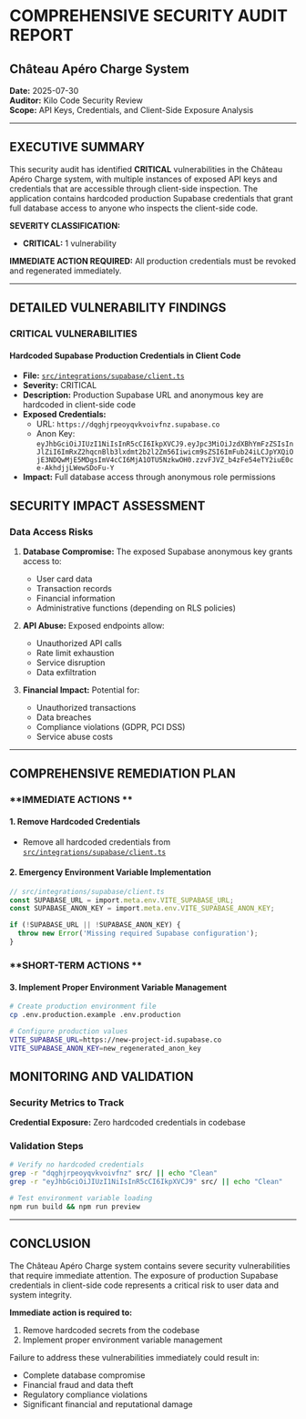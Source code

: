 # COMPREHENSIVE SECURITY AUDIT REPORT
## Château Apéro Charge System

**Date:** 2025-07-30  
**Auditor:** Kilo Code Security Review  
**Scope:** API Keys, Credentials, and Client-Side Exposure Analysis  

---

## EXECUTIVE SUMMARY

This security audit has identified **CRITICAL** vulnerabilities in the Château Apéro Charge system, with multiple instances of exposed API keys and credentials that are accessible through client-side inspection. The application contains hardcoded production Supabase credentials that grant full database access to anyone who inspects the client-side code.

**SEVERITY CLASSIFICATION:**
- **CRITICAL:** 1 vulnerability

**IMMEDIATE ACTION REQUIRED:** All production credentials must be revoked and regenerated immediately.

---

## DETAILED VULNERABILITY FINDINGS

### CRITICAL VULNERABILITIES

#### **Hardcoded Supabase Production Credentials in Client Code**
- **File:** [`src/integrations/supabase/client.ts`](src/integrations/supabase/client.ts:5-6)
- **Severity:** CRITICAL
- **Description:** Production Supabase URL and anonymous key are hardcoded in client-side code
- **Exposed Credentials:**
  - URL: `https://dqghjrpeoyqvkvoivfnz.supabase.co`
  - Anon Key: `eyJhbGciOiJIUzI1NiIsInR5cCI6IkpXVCJ9.eyJpc3MiOiJzdXBhYmFzZSIsInJlZiI6ImRxZ2hqcnBlb3lxdmt2b2l2Zm56Iiwicm9sZSI6ImFub24iLCJpYXQiOjE3NDQwMjE5MDgsImV4cCI6MjA1OTU5NzkwOH0.zzvFJVZ_b4zFe54eTY2iuE0ce-AkhdjjLWewSDoFu-Y`
- **Impact:** Full database access through anonymous role permissions


## SECURITY IMPACT ASSESSMENT

### **Data Access Risks**

1. **Database Compromise:** The exposed Supabase anonymous key grants access to:
   - User card data
   - Transaction records
   - Financial information
   - Administrative functions (depending on RLS policies)

2. **API Abuse:** Exposed endpoints allow:
   - Unauthorized API calls
   - Rate limit exhaustion
   - Service disruption
   - Data exfiltration

3. **Financial Impact:** Potential for:
   - Unauthorized transactions
   - Data breaches
   - Compliance violations (GDPR, PCI DSS)
   - Service abuse costs

---

## COMPREHENSIVE REMEDIATION PLAN

### **IMMEDIATE ACTIONS **

#### 1. **Remove Hardcoded Credentials**
- Remove all hardcoded credentials from [`src/integrations/supabase/client.ts`](src/integrations/supabase/client.ts)

#### 2. **Emergency Environment Variable Implementation**
```typescript
// src/integrations/supabase/client.ts
const SUPABASE_URL = import.meta.env.VITE_SUPABASE_URL;
const SUPABASE_ANON_KEY = import.meta.env.VITE_SUPABASE_ANON_KEY;

if (!SUPABASE_URL || !SUPABASE_ANON_KEY) {
  throw new Error('Missing required Supabase configuration');
}
```

### **SHORT-TERM ACTIONS **

#### 3. **Implement Proper Environment Variable Management**
```bash
# Create production environment file
cp .env.production.example .env.production

# Configure production values
VITE_SUPABASE_URL=https://new-project-id.supabase.co
VITE_SUPABASE_ANON_KEY=new_regenerated_anon_key
```

## MONITORING AND VALIDATION

### **Security Metrics to Track**
**Credential Exposure:** Zero hardcoded credentials in codebase

### **Validation Steps**
```bash
# Verify no hardcoded credentials
grep -r "dqghjrpeoyqvkvoivfnz" src/ || echo "Clean"
grep -r "eyJhbGciOiJIUzI1NiIsInR5cCI6IkpXVCJ9" src/ || echo "Clean"

# Test environment variable loading
npm run build && npm run preview
```

---

## CONCLUSION

The Château Apéro Charge system contains severe security vulnerabilities that require immediate attention. The exposure of production Supabase credentials in client-side code represents a critical risk to user data and system integrity.

**Immediate action is required to:**
1. Remove hardcoded secrets from the codebase
2. Implement proper environment variable management

Failure to address these vulnerabilities immediately could result in:
- Complete database compromise
- Financial fraud and data theft
- Regulatory compliance violations
- Significant financial and reputational damage